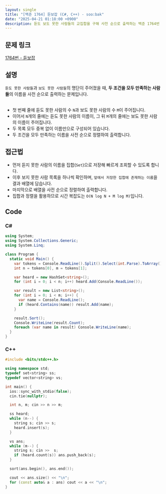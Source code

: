 ```yaml
---
layout: single
title: "[백준 1764] 듣보잡 (C#, C++) - soo:bak"
date: "2025-04-21 01:18:00 +0900"
description: 듣도 보도 못한 사람들의 교집합을 구해 사전 순으로 출력하는 백준 1764번 듣보잡 문제의 C# 및 C++ 풀이 및 해설
---
```


## 문제 링크
[1764번 - 듣보잡](https://www.acmicpc.net/problem/1764)

## 설명
`듣도 못한 사람들`과 `보도 못한 사람들`의 명단이 주어졌을 때, **두 조건을 모두 만족하는 사람들**의 이름을 사전 순으로 출력하는 문제입니다.<br>
<br>

- 첫 번째 줄에 듣도 못한 사람의 수 `N`과 보도 못한 사람의 수 `M`이 주어집니다.
- 이어서 `N`개의 줄에는 듣도 못한 사람의 이름이, 그 뒤 `M`개의 줄에는 보도 못한 사람의 이름이 주어집니다.
- 두 목록 모두 중복 없이 이름만으로 구성되어 있습니다.
- 두 조건을 모두 만족하는 이름을 사전 순으로 정렬하여 출력합니다.


## 접근법

- 먼저 듣지 못한 사람의 이름을 집합(`Set`)으로 저장해 빠르게 조회할 수 있도록 합니다.
- 이후 보지 못한 사람 목록을 하나씩 확인하며, `앞에서 저장한 집합에 존재하는 이름`을 결과 배열에 담습니다.
- 마지막으로 배열을 사전 순으로 정렬하여 출력합니다.
- 집합과 정렬을 활용하므로 시간 복잡도는 `O(N log N + M log M)`입니다.

## Code

### C#
```csharp
using System;
using System.Collections.Generic;
using System.Linq;

class Program {
  static void Main() {
    var tokens = Console.ReadLine().Split().Select(int.Parse).ToArray();
    int n = tokens[0], m = tokens[1];

    var heard = new HashSet<string>();
    for (int i = 0; i < n; i++) heard.Add(Console.ReadLine());

    var result = new List<string>();
    for (int i = 0; i < m; i++) {
      var name = Console.ReadLine();
      if (heard.Contains(name)) result.Add(name);
    }

    result.Sort();
    Console.WriteLine(result.Count);
    foreach (var name in result) Console.WriteLine(name);
  }
}
```

### C++
```cpp
#include <bits/stdc++.h>

using namespace std;
typedef set<string> ss;
typedef vector<string> vs;

int main() {
  ios::sync_with_stdio(false);
  cin.tie(nullptr);

  int n, m; cin >> n >> m;

  ss heard;
  while (n--) {
    string s; cin >> s;
    heard.insert(s);
  }

  vs ans;
  while (m--) {
    string s; cin >>  s;
    if (heard.count(s)) ans.push_back(s);
  }

  sort(ans.begin(), ans.end());

  cout << ans.size() << "\n";
  for (const auto& a : ans) cout << a << "\n";
}
```
